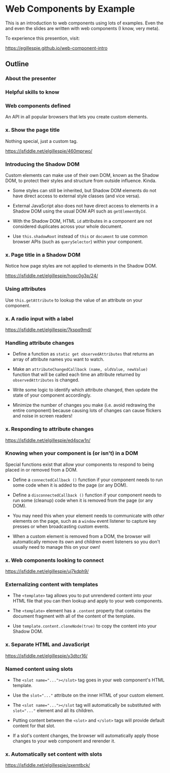 # Web Components by Example

This is an introduction to web components using lots of examples. Even the and
even the slides are written with web components (I know, very meta).

To experience this presention, visit:

https://egillespie.github.io/web-component-intro

## Outline

### About the presenter

### Helpful skills to know

### Web components defined

An API in all popular browsers that lets you create custom elements.

### x. Show the page title

Nothing special, just a custom tag.

https://jsfiddle.net/elgillespie/460mprwo/

### Introducing the Shadow DOM

Custom elements can make use of their own DOM, known as the Shadow DOM, to protect their styles and structure from outside influence. Kinda.

- Some styles can still be inherited, but Shadow DOM elements do not have direct access to external style classes (and vice versa).

- External JavaScript also does not have direct access to elements in a Shadow DOM using the usual DOM API such as `getElementById`.

- With the Shadow DOM, HTML `id` attributes in a component are not considered duplicates across your whole document.

- Use `this.shadowRoot` instead of `this` or `document` to use common browser APIs (such as `querySelector`) within your component.

### x. Page title in a Shadow DOM

Notice how page styles are not applied to elements in the Shadow DOM.

https://jsfiddle.net/elgillespie/hoqc0g3p/24/

### Using attributes

Use `this.getAttribute` to lookup the value of an attribute on your component.

### x. A radio input with a label

https://jsfiddle.net/elgillespie/7kspq9md/

### Handling attribute changes

- Define a function as `static get observedAttributes` that returns an array of attribute names you want to watch.

- Make an `attributeChangedCallback (name, oldValue, newValue)` function that will be called each time an attribute returned by `observedAttributes` is changed.

- Write some logic to identify which attribute changed, then update the state of your component accordingly.

- Minimize the number of changes you make (i.e. avoid redrawing the entire component) because causing lots of changes can cause flickers and noise in screen readers!

### x. Responding to attribute changes

https://jsfiddle.net/elgillespie/ed4scw1n/

### Knowing when your component is (or isn't) in a DOM

Special functions exist that allow your components to respond to being placed in or removed from a DOM.

- Define a `connectedCallback ()` function if your component needs to run some code when it is added to the page (or any DOM).

- Define a `disconnectedCallback ()` function if your component needs to run some (cleanup) code when it is removed from the page (or any DOM).

- You may need this when your element needs to communicate with _other_ elements on the page, such as a `window` event listener to capture key presses or when broadcasting custom events.

- When a custom element is removed from a DOM, the browser will automatically remove its own and children event listeners so you don't usually need to manage this on your own!

### x. Web components looking to connect

https://jsfiddle.net/elgillespie/uj7kdph9/

### Externalizing content with templates

- The `<template>` tag allows you to put unrendered content into your HTML file that you can then lookup and apply to your web components.

- The `<template>` element has a `.content` property that contains the document fragment with all of the content of the template.

- Use `template.content.cloneNode(true)` to copy the content into your Shadow DOM.

### x. Separate HTML and JavaScript

https://jsfiddle.net/elgillespie/y3dtcr16/

### Named content using slots

- The `<slot name="..."></slot>` tag goes in your web component's HTML template.

- Use the `slot="..."` attribute on the inner HTML of your custom element.

- The `<slot name="..."></slot` tag will automatically be substituted with `slot="..."` element and all its children.

- Putting content between the `<slot>` and `</slot>` tags will provide default content for that slot.

- If a slot's content changes, the browser will automatically apply those changes to your web component and rerender it.

### x. Automatically set content with slots

https://jsfiddle.net/elgillespie/qxemtbck/
